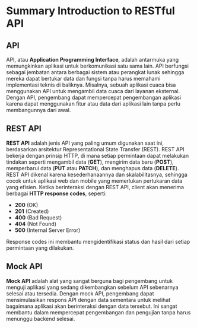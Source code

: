 # Summary Introduction to RESTful API

## API

API, atau **Application Programming Interface**, adalah antarmuka yang memungkinkan aplikasi untuk berkomunikasi satu sama lain. API berfungsi sebagai jembatan antara berbagai sistem atau perangkat lunak sehingga mereka dapat bertukar data dan fungsi tanpa harus memahami implementasi teknis di baliknya. Misalnya, sebuah aplikasi cuaca bisa menggunakan API untuk mengambil data cuaca dari layanan eksternal. Dengan API, pengembang dapat mempercepat pengembangan aplikasi karena dapat menggunakan fitur atau data dari aplikasi lain tanpa perlu membangunnya dari awal.

## REST API

**REST API** adalah jenis API yang paling umum digunakan saat ini, berdasarkan arsitektur Representational State Transfer (REST). REST API bekerja dengan prinsip HTTP, di mana setiap permintaan dapat melakukan tindakan seperti mengambil data (**GET**), mengirim data baru (**POST**), memperbarui data (**PUT** atau **PATCH**), dan menghapus data (**DELETE**). REST API dikenal karena kesederhanaannya dan skalabilitasnya, sehingga cocok untuk aplikasi web dan mobile yang memerlukan pertukaran data yang efisien. Ketika berinteraksi dengan REST API, client akan menerima berbagai **HTTP response codes**, seperti:

- **200** (OK)
- **201** (Created)
- **400** (Bad Request)
- **404** (Not Found)
- **500** (Internal Server Error)

Response codes ini membantu mengidentifikasi status dan hasil dari setiap permintaan yang dilakukan.

## Mock API

**Mock API** adalah alat yang sangat berguna bagi pengembang untuk menguji aplikasi yang sedang dikembangkan sebelum API sebenarnya selesai atau tersedia. Dengan mock API, pengembang dapat mensimulasikan respons API dengan data sementara untuk melihat bagaimana aplikasi akan berinteraksi dengan data tersebut. Ini sangat membantu dalam mempercepat pengembangan dan pengujian tanpa harus menunggu backend selesai.
